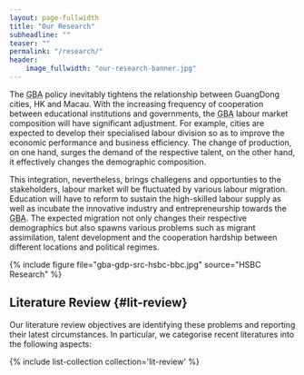 ```yaml
---
layout: page-fullwidth
title: "Our Research"
subheadline: ""
teaser: ""
permalink: "/research/"
header:
    image_fullwidth: "our-research-banner.jpg"
---
```


The <abbr title="Guangdong Hong Kong Macau Greater Bay Area">GBA</abbr> policy inevitably tightens the relationship between GuangDong cities, HK and Macau. With the increasing frequency of cooperation between educational institutions and governments, the <abbr title="Guangdong Hong Kong Macau Greater Bay Area">GBA</abbr> labour market composition will have significant adjustment. For example, cities are expected to develop their specialised labour division so as to improve the economic performance and business efficiency. The change of production, on one hand, surges the demand of the respective talent, on the other hand, it effectively changes the demographic composition. 

This integration, nevertheless, brings challegens and opportunties to the stakeholders, labour market will be fluctuated by various labour migration. Education will have to reform to sustain the high-skilled labour supply as well as incubate the innovative industry and entrepreneurship towards the <abbr title="Guangdong Hong Kong Macau Greater Bay Area">GBA</abbr>. The expected migration not only changes their respective demographics but also spawns various problems such as migrant assimilation, talent development and the cooperation hardship between different locations and political regimes.

{% include figure file="gba-gdp-src-hsbc-bbc.jpg" source="HSBC Research" %}

## Literature Review {#lit-review}

Our literature review objectives are identifying these problems and reporting their latest circumstances. In particular, we categorise recent literatures into the following aspects:

{% include list-collection collection='lit-review' %}

